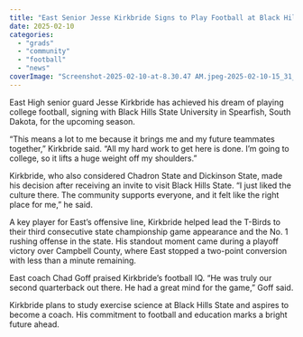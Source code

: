 ```yaml
---
title: "East Senior Jesse Kirkbride Signs to Play Football at Black Hills State"
date: 2025-02-10
categories: 
  - "grads"
  - "community"
  - "football"
  - "news"
coverImage: "Screenshot-2025-02-10-at-8.30.47 AM.jpeg-2025-02-10-15_31_10.png"
---
```


East High senior guard Jesse Kirkbride has achieved his dream of playing college football, signing with Black Hills State University in Spearfish, South Dakota, for the upcoming season.

“This means a lot to me because it brings me and my future teammates together,” Kirkbride said. “All my hard work to get here is done. I’m going to college, so it lifts a huge weight off my shoulders.”

Kirkbride, who also considered Chadron State and Dickinson State, made his decision after receiving an invite to visit Black Hills State. “I just liked the culture there. The community supports everyone, and it felt like the right place for me,” he said.

A key player for East’s offensive line, Kirkbride helped lead the T-Birds to their third consecutive state championship game appearance and the No. 1 rushing offense in the state. His standout moment came during a playoff victory over Campbell County, where East stopped a two-point conversion with less than a minute remaining.

East coach Chad Goff praised Kirkbride’s football IQ. “He was truly our second quarterback out there. He had a great mind for the game,” Goff said.

Kirkbride plans to study exercise science at Black Hills State and aspires to become a coach. His commitment to football and education marks a bright future ahead.
